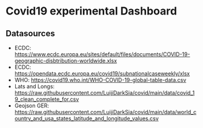 # Covid19 experimental Dashboard

## Datasources

- ECDC: https://www.ecdc.europa.eu/sites/default/files/documents/COVID-19-geographic-disbtribution-worldwide.xlsx
- ECDC: https://opendata.ecdc.europa.eu/covid19/subnationalcaseweekly/xlsx
- WHO: https://covid19.who.int/WHO-COVID-19-global-table-data.csv
- Lats and Longs: https://raw.githubusercontent.com/LuijiDarkSia/covid/main/data/covid_19_clean_complete_for.csv
- Geojson GER: https://raw.githubusercontent.com/LuijiDarkSia/covid/main/data/world_country_and_usa_states_latitude_and_longitude_values.csv


